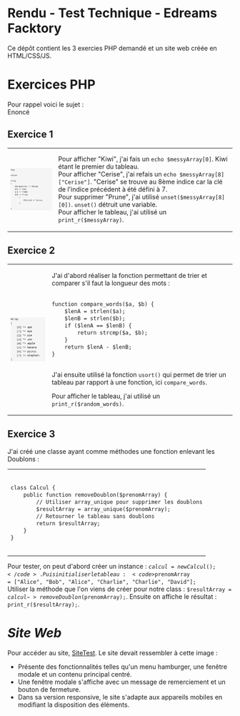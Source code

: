 # Rendu - Test Technique - Edreams Facktory

Ce dépôt contient les 3 exercies PHP demandé et un site web créée en HTML/CSS/JS.<br>
# Exercices PHP<br>

Pour rappel voici le sujet :<br>
Enoncé
## Exercice 1

<table>
  <tr>
    <td>
      <img src="Images/Exercices/Exercice1.PNG" alt="Exercice 1" style="display: block; width: 100%; height: auto;">
    </td>
    <td style="vertical-align: top;">
      <p>
        Pour afficher "Kiwi", j'ai fais un <code>echo $messyArray[0]</code>. Kiwi étant le premier du tableau.<br>
        Pour afficher "Cerise", j'ai refais un <code>echo $messyArray[8]["Cerise"]</code>. "Cerise" se trouve au 8ème indice car la clé de l'indice précédent à été défini à 7.<br>
        Pour supprimer "Prune", j'ai utilisé <code>unset($messyArray[8][0])</code>. <code>unset()</code> détruit une variable.<br>
        Pour afficher le tableau, j'ai utilisé un <code>print_r($messyArray)</code>.<br>
      </p>
    </td>
  </tr>
</table>



## Exercice 2

<table>
  <tr>
    <td>
      <img src="Images/Exercices/Exercice2.PNG" alt="Exercice 2" style="display: block; width: 100%; height: auto;">
    </td>
    <td style="vertical-align: top;">
      <p>
        J'ai d'abord réaliser la fonction permettant de trier et comparer s'il faut la longueur des mots :<br>
      </p>
<pre>
<code>
function compare_words($a, $b) {
    $lenA = strlen($a);
    $lenB = strlen($b);
    if ($lenA == $lenB) {
        return strcmp($a, $b);
    }
    return $lenA - $lenB;
}
</code>
</pre>
      <p>
J'ai ensuite utilisé la fonction <code>usort()</code> qui permet de trier un tableau par rapport à une fonction, ici <code>compare_words</code>.<br>

Pour afficher le tableau, j'ai utilisé un <code>print_r($random_words)</code>.<br>
      </p>
    </td>
  </tr>
</table>


## Exercice 3

J'ai créé une classe ayant comme méthodes une fonction enlevant les Doublons :<br>

<table>
  <tr>
    <td style="vertical-align: top;">
<pre>
<code>
class Calcul {
    public function removeDoublon($prenomArray) {
        // Utiliser array_unique pour supprimer les doublons
        $resultArray = array_unique($prenomArray);
        // Retourner le tableau sans doublons
        return $resultArray;
    }
}
</code>
</pre>
    </td>
  </tr>
</table>

Pour tester, on peut d'abord créer un instance : <code>$calcul = new Calcul();</code>. Puis initialiser le tableau : <code>$prenomArray = ["Alice", "Bob", "Alice", "Charlie", "Charlie", "David"];</code><br>
Utiliser la méthode que l'on viens de créer pour notre class : <code>$resultArray = $calcul->removeDoublon($prenomArray);</code>. Ensuite on affiche le résultat : <code>print_r($resultArray);</code>.<br>

# *Site Web<br>*

Pour accéder au site, [SiteTest](URL). Le site devait ressembler à cette image : 

- Présente des fonctionnalités telles qu'un menu hamburger, une fenêtre modale et un contenu principal centré. 
- Une fenêtre modale s'affiche avec un message de remerciement et un bouton de fermeture.
- Dans sa version responsive, le site s'adapte aux appareils mobiles en modifiant la disposition des éléments.
